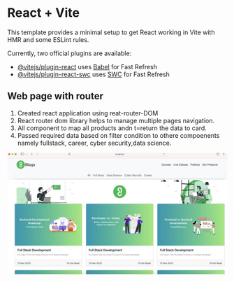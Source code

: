 # React + Vite

This template provides a minimal setup to get React working in Vite with HMR and some ESLint rules.

Currently, two official plugins are available:

- [@vitejs/plugin-react](https://github.com/vitejs/vite-plugin-react/blob/main/packages/plugin-react/README.md) uses [Babel](https://babeljs.io/) for Fast Refresh
- [@vitejs/plugin-react-swc](https://github.com/vitejs/vite-plugin-react-swc) uses [SWC](https://swc.rs/) for Fast Refresh


## Web page with router ##

1. Created react application using reat-router-DOM
2. React router dom library helps to manage multiple pages navigation. 
3. All component to map all products andn t=return the data to card.
4. Passed required data based on filter condition to othere compoenents namely fullstack, career, cyber security,data science.


![Alt text](<Screenshot 2024-02-27 at 17.33.43.png>)

